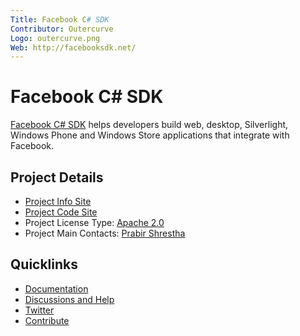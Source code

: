 ```yaml
---
Title: Facebook C# SDK
Contributor: Outercurve
Logo: outercurve.png
Web: http://facebooksdk.net/
---
```

# Facebook C# SDK

[Facebook C# SDK](http://facebooksdk.net/) helps developers build web, desktop, Silverlight, Windows Phone and Windows Store applications that integrate with Facebook.

## Project Details

* [Project Info Site](http://facebooksdk.net/)
* [Project Code Site](https://github.com/facebook-csharp-sdk/facebook-csharp-sdk)
* Project License Type: [Apache 2.0](https://github.com/facebook-csharp-sdk/facebook-csharp-sdk/blob/master/LICENSE.txt)
* Project Main Contacts: [Prabir Shrestha](https://github.com/prabirshrestha)

## Quicklinks

* [Documentation](https://github.com/facebook-csharp-sdk/facebook-csharp-sdk.github.com/tree/master/docs)
* [Discussions and Help](http://facebook.stackoverflow.com/)
* [Twitter](https://twitter.com/csharpsdk)
* [Contribute](http://facebooksdk.net/docs/contribute)
